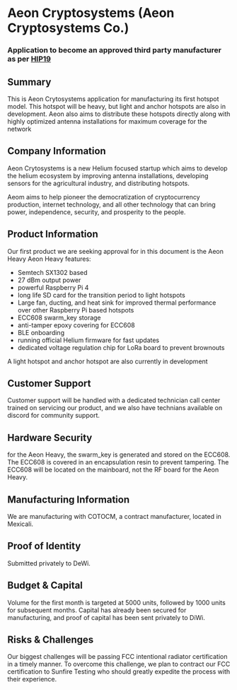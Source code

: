 # Aeon Cryptosystems (Aeon Cryptosystems Co.)
### Application to become an approved third party manufacturer as per [HIP19](https://github.com/helium/HIP/blob/master/0019-third-party-manufacturers.md)

## Summary

This is Aeon Crytosystems application for manufacturing its first hotspot model. This hotspot will be heavy, but light and anchor hotspots are also in development. 
Aeon also aims to distribute these hotspots directly along with highly optimized antenna installations for maximum coverage for the network

## Company Information

Aeon Crytosystems is a new Helium focused startup which aims to develop the helium ecosystem by improving antenna installations, developing sensors for the agricultural industry, 
and distributing hotspots.

Aeom aims to help pioneer the democratization of cryptocurrency production, internet
technology, and all other technology that can bring power, independence, security, and prosperity to the people.

## Product Information

Our first product we are seeking approval for in this document is the Aeon Heavy
Aeon Heavy features:
 * Semtech SX1302 based
 * 27 dBm output power
 * powerful Raspberry Pi 4 
 * long life SD card for the transition period to light hotspots
 * Large fan, ducting, and heat sink for improved thermal performance over other Raspberry Pi based hotspots
 * ECC608 swarm_key storage
 * anti-tamper epoxy covering for ECC608
 * BLE onboarding
 * running official Helium firmware for fast updates
 * dedicated voltage regulation chip for LoRa board to prevent brownouts
 
A light hotspot and anchor hotspot are also currently in development


## Customer Support

Customer support will be handled with a dedicated technician call center trained on servicing our product, and we also have technians available on discord for community support. 

## Hardware Security

for the Aeon Heavy, the swarm_key is generated and stored on the ECC608. The ECC608 is covered in an encapsulation resin to prevent tampering. 
The ECC608 will be located on the mainboard, not the RF board for the Aeon Heavy. 

## Manufacturing Information

We are manufacturing with COTOCM, a contract manufacturer, located in Mexicali. 

## Proof of Identity

Submitted privately to DeWi.


## Budget & Capital

Volume for the first month is targeted at 5000 units, followed by 1000 units for subsequent months. 
Capital has already been secured for manufacturing, and proof of capital has been sent privately to DiWi. 

## Risks & Challenges

Our biggest challenges will be passing FCC intentional radiator certification in a timely manner. To overcome this challenge, we plan to contract our FCC certification to 
Sunfire Testing who should greatly expedite the process with their experience. 





